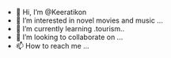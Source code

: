 - 👋 Hi, I’m @Keeratikon
- 👀 I’m interested in novel movies and music ...
- 🌱 I’m currently learning .tourism..
- 💞️ I’m looking to collaborate on ...
- 📫 How to reach me ...

<!---
Keeratikon/Keeratikon is a ✨ special ✨ repository because its `README.md` (this file) appears on your GitHub profile.
You can click the Preview link to take a look at your changes.
--->
